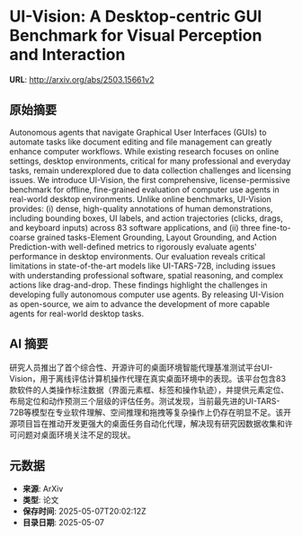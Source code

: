 # UI-Vision: A Desktop-centric GUI Benchmark for Visual Perception and Interaction

**URL**: http://arxiv.org/abs/2503.15661v2

## 原始摘要

Autonomous agents that navigate Graphical User Interfaces (GUIs) to automate
tasks like document editing and file management can greatly enhance computer
workflows. While existing research focuses on online settings, desktop
environments, critical for many professional and everyday tasks, remain
underexplored due to data collection challenges and licensing issues. We
introduce UI-Vision, the first comprehensive, license-permissive benchmark for
offline, fine-grained evaluation of computer use agents in real-world desktop
environments. Unlike online benchmarks, UI-Vision provides: (i) dense,
high-quality annotations of human demonstrations, including bounding boxes, UI
labels, and action trajectories (clicks, drags, and keyboard inputs) across 83
software applications, and (ii) three fine-to-coarse grained tasks-Element
Grounding, Layout Grounding, and Action Prediction-with well-defined metrics to
rigorously evaluate agents' performance in desktop environments. Our evaluation
reveals critical limitations in state-of-the-art models like UI-TARS-72B,
including issues with understanding professional software, spatial reasoning,
and complex actions like drag-and-drop. These findings highlight the challenges
in developing fully autonomous computer use agents. By releasing UI-Vision as
open-source, we aim to advance the development of more capable agents for
real-world desktop tasks.


## AI 摘要

研究人员推出了首个综合性、开源许可的桌面环境智能代理基准测试平台UI-Vision，用于离线评估计算机操作代理在真实桌面环境中的表现。该平台包含83款软件的人类操作标注数据（界面元素框、标签和操作轨迹），并提供元素定位、布局定位和动作预测三个层级的评估任务。测试发现，当前最先进的UI-TARS-72B等模型在专业软件理解、空间推理和拖拽等复杂操作上仍存在明显不足。该开源项目旨在推动开发更强大的桌面任务自动化代理，解决现有研究因数据收集和许可问题对桌面环境关注不足的现状。

## 元数据

- **来源**: ArXiv
- **类型**: 论文
- **保存时间**: 2025-05-07T20:02:12Z
- **目录日期**: 2025-05-07
